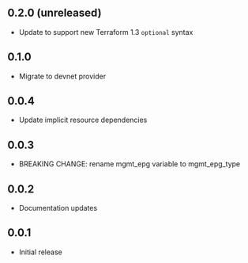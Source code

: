 ## 0.2.0 (unreleased)

- Update to support new Terraform 1.3 `optional` syntax

## 0.1.0

- Migrate to devnet provider

## 0.0.4

- Update implicit resource dependencies

## 0.0.3

- BREAKING CHANGE: rename mgmt_epg variable to mgmt_epg_type

## 0.0.2

- Documentation updates

## 0.0.1

- Initial release
